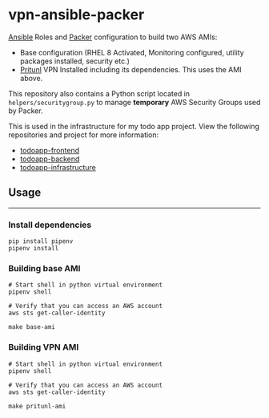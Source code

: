 # vpn-ansible-packer



[Ansible](https://docs.ansible.com) Roles and [Packer](https://www.packer.io) configuration to build two AWS AMIs:
* Base configuration (RHEL 8 Activated, Monitoring configured, utility packages installed, security etc.)
* [Pritunl](https://pritunl.com/) VPN Installed including its dependencies. This uses the AMI above.

This repository also contains a Python script located in `helpers/securitygroup.py` to manage **temporary** AWS Security Groups used by Packer.

This is used in the infrastructure for my todo app project. View the following repositories and project for more information:
* [todoapp-frontend](https://github.com/jxeldotdev/todoapp-frontend)
* [todoapp-backend](https://github.com/jxeldotdev/todoapp-backend)
* [todoapp-infrastructure](https://github.com/jxeldotdev/todoapp-infrastructure)

## Usage
---

### Install dependencies

```
pip install pipenv
pipenv install
```

### Building base AMI

```
# Start shell in python virtual environment
pipenv shell

# Verify that you can access an AWS account
aws sts get-caller-identity

make base-ami
```

### Building VPN AMI

```
# Start shell in python virtual environment
pipenv shell

# Verify that you can access an AWS account
aws sts get-caller-identity

make pritunl-ami
```